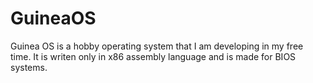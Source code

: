 # GuineaOS
Guinea OS is a hobby operating system that I am developing in my free time. It is writen only in x86 assembly language and is made for BIOS systems.
